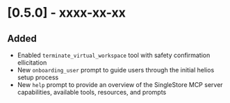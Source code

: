 # [0.5.0] - xxxx-xx-xx

## Added

- Enabled `terminate_virtual_workspace` tool with safety confirmation ellicitation
- New `onboarding_user` prompt to guide users through the initial helios setup process
- New `help` prompt to provide an overview of the SingleStore MCP server capabilities, available tools, resources, and prompts
